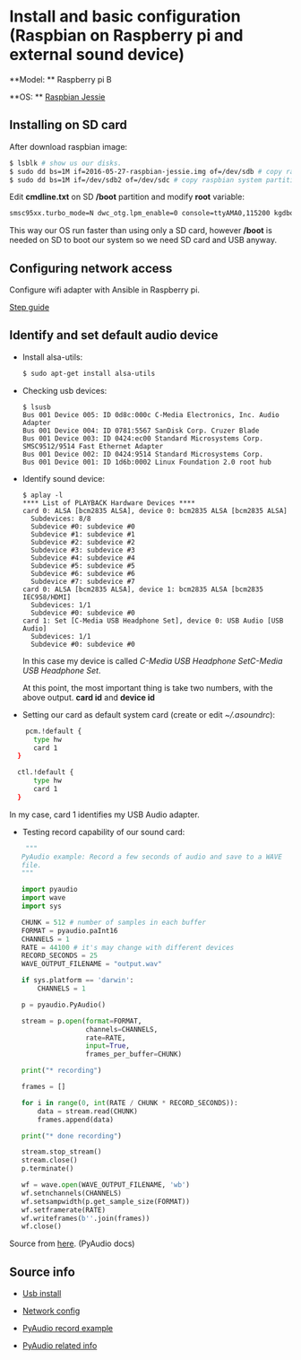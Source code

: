 # Install and basic configuration (Raspbian on Raspberry pi and external sound device)

**Model: ** Raspberry pi B

**OS: ** [Raspbian Jessie](https://downloads.raspberrypi.org/raspbian/images/raspbian-2016-05-31/)

## Installing on SD card

After download raspbian image:

```bash
$ lsblk # show us our disks.
$ sudo dd bs=1M if=2016-05-27-raspbian-jessie.img of=/dev/sdb # copy raspbian to sd card (sdb).
$ sudo dd bs=1M if=/dev/sdb2 of=/dev/sdc # copy raspbian system partition to USB flash drive.
```

Edit **cmdline.txt** on SD **/boot** partition and modify **root** variable:

```bash
smsc95xx.turbo_mode=N dwc_otg.lpm_enable=0 console=ttyAMA0,115200 kgdboc=ttyAMA0,115200 console=tty1 root=/dev/sda1 rootfstype=ext4 elevator=noop rootwait # /dev/sda1 point to our USB drive
```

This way our OS run faster than using only a SD card, however **/boot** is needed on SD to boot our system so we need SD card and USB anyway.

## Configuring network access

Configure wifi adapter with Ansible in Raspberry pi.

[Step guide](https://github.com/motdotla/ansible-pi/blob/master/README.md)


## Identify and set default audio device
 * Install alsa-utils:
    ```bash
    $ sudo apt-get install alsa-utils
    ```

 * Checking usb devices:
    ```
    $ lsusb
    Bus 001 Device 005: ID 0d8c:000c C-Media Electronics, Inc. Audio Adapter
    Bus 001 Device 004: ID 0781:5567 SanDisk Corp. Cruzer Blade
    Bus 001 Device 003: ID 0424:ec00 Standard Microsystems Corp. SMSC9512/9514 Fast Ethernet Adapter
    Bus 001 Device 002: ID 0424:9514 Standard Microsystems Corp.
    Bus 001 Device 001: ID 1d6b:0002 Linux Foundation 2.0 root hub
    ```
 * Identify sound device:
    ```
    $ aplay -l
    **** List of PLAYBACK Hardware Devices ****
    card 0: ALSA [bcm2835 ALSA], device 0: bcm2835 ALSA [bcm2835 ALSA]
      Subdevices: 8/8
      Subdevice #0: subdevice #0
      Subdevice #1: subdevice #1
      Subdevice #2: subdevice #2
      Subdevice #3: subdevice #3
      Subdevice #4: subdevice #4
      Subdevice #5: subdevice #5
      Subdevice #6: subdevice #6
      Subdevice #7: subdevice #7
    card 0: ALSA [bcm2835 ALSA], device 1: bcm2835 ALSA [bcm2835 IEC958/HDMI]
      Subdevices: 1/1
      Subdevice #0: subdevice #0
    card 1: Set [C-Media USB Headphone Set], device 0: USB Audio [USB Audio]
      Subdevices: 1/1
      Subdevice #0: subdevice #0
    ```

    In this case my device is called *C-Media USB Headphone SetC-Media USB Headphone Set*.

    At this point, the most important thing is take two numbers, with the above output. **card id** and **device id**

 * Setting our card as default system card (create or edit *~/.asoundrc*):

  ```bash
      pcm.!default {
    	type hw
    	card 1
    }

    ctl.!default {
    	type hw
    	card 1
    }
  ```
 In my case, card 1 identifies my USB Audio adapter.

 * Testing record capability of our sound card:
 ```python
     """
    PyAudio example: Record a few seconds of audio and save to a WAVE
    file.
    """

    import pyaudio
    import wave
    import sys

    CHUNK = 512 # number of samples in each buffer
    FORMAT = pyaudio.paInt16
    CHANNELS = 1
    RATE = 44100 # it's may change with different devices
    RECORD_SECONDS = 25
    WAVE_OUTPUT_FILENAME = "output.wav"

    if sys.platform == 'darwin':
        CHANNELS = 1

    p = pyaudio.PyAudio()

    stream = p.open(format=FORMAT,
                    channels=CHANNELS,
                    rate=RATE,
                    input=True,
                    frames_per_buffer=CHUNK)

    print("* recording")

    frames = []

    for i in range(0, int(RATE / CHUNK * RECORD_SECONDS)):
        data = stream.read(CHUNK)
        frames.append(data)

    print("* done recording")

    stream.stop_stream()
    stream.close()
    p.terminate()

    wf = wave.open(WAVE_OUTPUT_FILENAME, 'wb')
    wf.setnchannels(CHANNELS)
    wf.setsampwidth(p.get_sample_size(FORMAT))
    wf.setframerate(RATE)
    wf.writeframes(b''.join(frames))
    wf.close()
 ```
 Source from [here](https://people.csail.mit.edu/hubert/pyaudio/). (PyAudio docs)

## Source info
 - [Usb install](http://picodotdev.github.io/blog-bitix/2014/01/iniciar-la-raspberry-pi-desde-un-disco-o-memoria-usb/)

 - [Network config](https://github.com/motdotla/ansible-pi)

 - [PyAudio record example](https://people.csail.mit.edu/hubert/pyaudio/)

 - [PyAudio related info](http://dsp.stackexchange.com/questions/13728/what-are-chunks-when-recording-a-voice-signal/13732)
